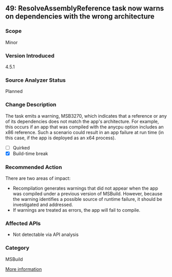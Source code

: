 ## 49: ResolveAssemblyReference task now warns on dependencies with the wrong architecture

### Scope
Minor

### Version Introduced
4.5.1

### Source Analyzer Status
Planned

### Change Description
The task emits a warning, MSB3270, which indicates that a reference or any of its dependencies does not match the app's architecture. For example, this occurs if an app that was compiled with the anycpu option includes an x86 reference. Such a scenario could result in an app failure at run time (in this case, if the app is deployed as an x64 process). 

- [ ] Quirked
- [x] Build-time break

### Recommended Action
There are two areas of impact:

* Recompilation generates warnings that did not appear when the app was compiled under a previous version of MSBuild. However, because the warning identifies a possible source of runtime failure, it should be investigated and addressed. 
* If warnings are treated as errors, the app will fail to compile.

### Affected APIs
* Not detectable via API analysis

### Category
MSBuild

[More information](https://msdn.microsoft.com/en-us/library/dn458356(v=vs.110).aspx)
